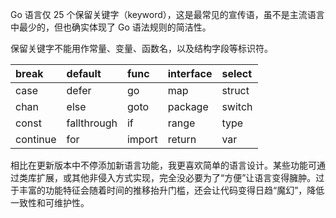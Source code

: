 Go 语言仅 25 个保留关键字（keyword），这是最常见的宣传语，虽不是主流语言中最少的，但也确实体现了 Go 语法规则的简洁性。

保留关键字不能用作常量、变量、函数名，以及结构字段等标识符。

| break    | default     | func   | interface | select |
|:---------|:------------|:-------|:----------|:-------|
| case     | defer       | go     | map       | struct |
| chan     | else        | goto   | package   | switch |
| const    | fallthrough | if     | range     | type   |
| continue | for         | import | return    | var    |  

相比在更新版本中不停添加新语言功能，我更喜欢简单的语言设计。某些功能可通过类库扩展，或其他非侵入方式实现，完全没必要为了“方便”让语言变得臃肿。过于丰富的功能特征会随着时间的推移抬升门槛，还会让代码变得日趋“魔幻”，降低一致性和可维护性。

